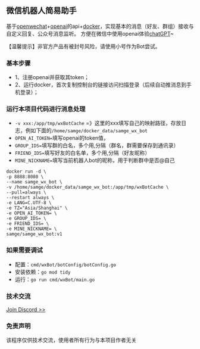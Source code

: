 ## 微信机器人简易助手
基于[openwechat](https://github.com/eatmoreapple/openwechat)+[openai](https://openai.com)的api+[docker](https://www.docker.com/)，实现基本的消息（好友、群组）接收与自定义回复、公众号消息监听。
方便在微信中使用openai体验[chatGPT](https://chat.openai.com/chat)~

【温馨提示】非官方产品有被封号风险，请使用小号作为Bot尝试。

### 基本步骤

- 1、注册openai并获取其token；
- 2、运行docker，首次复制控制台的链接访问扫描登录（后续自动推消息到手机登录）；

### 运行本项目代码进行消息处理
 - `-v xxx:/app/tmp/wxBotCache` =》这里的xxx填写自己的映射路径，存放日志，例如下面的`/home/samge/docker_data/samge_wx_bot`
 - `OPEN_AI_TOKEN=`填写openai的token值，
 - `GROUP_IDS=`填写群的白名，多个用,分隔（群名，群需要保存到通讯录）
 - `FRIEND_IDS=`填写好友的白名单，多个用,分隔（好友昵称）
 - `MINE_NICKNAME=`填写当前机器人bot的昵称，用于判断群中是否@自己

```shell
docker run -d \
-p 8888:8080 \
--name samge_wx_bot \
-v /home/samge/docker_data/samge_wx_bot:/app/tmp/wxBotCache \
--pull=always \
--restart always \
-e LANG=C.UTF-8 \
-e TZ="Asia/Shanghai" \
-e OPEN_AI_TOKEN= \
-e GROUP_IDS= \
-e FRIEND_IDS= \
-e MINE_NICKNAME= \
samge/samge_wx_bot:v1
```

### 如果需要调试

- 配置：`cmd/wxBot/botConfig/botConfig.go`
- 安装依赖：`go mod tidy`
- 运行：`go run cmd/wxBot/main.go`

### 技术交流
[Join Discord >>](https://discord.com/invite/eRuSqve8CE)

### 免责声明
该程序仅供技术交流，使用者所有行为与本项目作者无关
